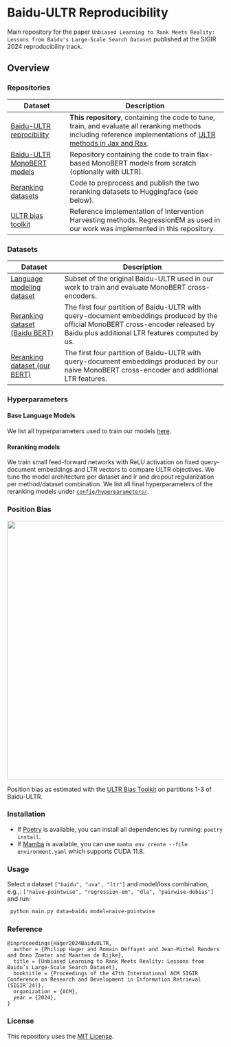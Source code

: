 # Baidu-ULTR Reproducibility
Main repository for the paper `Unbiased Learning to Rank Meets Reality: Lessons from Baidu's Large-Scale Search Dataset` published at the SIGIR 2024 reproducibility track.

## Overview
### Repositories
| Dataset                   | Description |
|---------------------------|-------------------------|
| [Baidu-ULTR reprocibility](https://github.com/philipphager/ultr-reproducibility/edit/main/README.md) | **This repository**, containing the code to tune, train, and evaluate all reranking methods including reference implementations of [ULTR methods in Jax and Rax](https://github.com/philipphager/ultr-reproducibility/blob/main/src/loss.py). |
| [Baidu-ULTR MonoBERT models](https://github.com/philipphager/baidu-bert-model) | Repository containing the code to train flax-based MonoBERT models from scratch (optionally with ULTR). |
| [Reranking datasets](https://github.com/philipphager/baidu-ultr) | Code to preprocess and publish the two reranking datasets to Huggingface (see below). |
| [ULTR bias toolkit](https://github.com/philipphager/ultr-bias-toolkit) | Reference implementation of Intervention Harvesting methods. RegressionEM as used in our work was implemented in this repository. |

### Datasets
| Dataset                   | Description |
|---------------------------|-------------------------|
| [Language modeling dataset](https://huggingface.co/datasets/philipphager/baidu-ultr-pretrain/tree/main) | Subset of the original Baidu-ULTR used in our work to train and evaluate MonoBERT cross-encoders. |
| [Reranking dataset (Baidu BERT)](https://huggingface.co/datasets/philipphager/baidu-ultr_baidu-mlm-ctr) | The first four partition of Baidu-ULTR with query-document embeddings produced by the official MonoBERT cross-encoder released by Baidu plus additional LTR features computed by us. |
| [Reranking dataset (our BERT)](https://huggingface.co/datasets/philipphager/baidu-ultr_uva-mlm-ctr) | The first four partition of Baidu-ULTR with query-document embeddings produced by our naive MonoBERT cross-encoder and additional LTR features. |

### Hyperparameters
#### Base Language Models
We list all hyperparameters used to train our models [here](https://github.com/philipphager/ultr-reproducibility/tree/main/config/hyperparameter).

#### Reranking models
We train small feed-forward networks with ReLU activation on fixed query-document embeddings and LTR vectors to compare ULTR objectives. We tune the model architecture per dataset and lr and dropout regularization per method/dataset combination. We list all final hyperparameters of the reranking models under [`config/hyperparameters/`](https://github.com/philipphager/ultr-reproducibility/tree/main/config/hyperparameter).

### Position Bias
<p align="center">
 <img src='https://github.com/philipphager/ultr-reproducibility/assets/9155371/c1bb9d2d-9c82-4c3f-a09d-dae7ce10c8f4' width='600'>
</p>

Position bias as estimated with the [ULTR Bias Toolkit](https://github.com/philipphager/ultr-bias-toolkit) on partitions 1-3 of Baidu-ULTR.

### Installation
* If [Poetry](https://python-poetry.org/docs/cli/) is available, you can install all dependencies by running: `poetry install`.
* If [Mamba](https://mamba.readthedocs.io/en/latest/user_guide/mamba.html) is available, you can use `mamba env create --file environment.yaml` which supports CUDA 11.8.

### Usage
Select a dataset `["baidu", "uva", "ltr"]` and model/loss combination, e.g.,: `["naive-pointwise", "regression-em", "dla", "pairwise-debias"]` and run:
```bash
 python main.py data=baidu model=naive-pointwise
```

### Reference
```
@inproceedings{Hager2024BaiduULTR,
  author = {Philipp Hager and Romain Deffayet and Jean-Michel Renders and Onno Zoeter and Maarten de Rijke},
  title = {Unbiased Learning to Rank Meets Reality: Lessons from Baidu’s Large-Scale Search Dataset},
  booktitle = {Proceedings of the 47th International ACM SIGIR Conference on Research and Development in Information Retrieval (SIGIR`24)},
  organization = {ACM},
  year = {2024},
}
```

### License
This repository uses the [MIT License](https://github.com/philipphager/ultr-reproducibility/blob/main/LICENSE).
